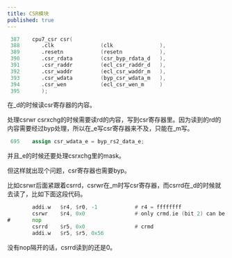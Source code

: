 ```yaml
---
title: CSR模块
published: true
---
```


`````verilog
 387    cpu7_csr csr(                                                                                                                             
 388       .clk               (clk               ),                                                                                               
 389       .resetn            (resetn            ),                                                                                               
 390       .csr_rdata         (csr_byp_rdata_d   ),                                                                                               
 391       .csr_raddr         (ecl_csr_raddr_d   ),                                                                                               
 392       .csr_waddr         (ecl_csr_waddr_m   ),                                                                                               
 393       .csr_wdata         (byp_csr_wdata_m   ),                                                                                               
 394       .csr_wen           (ecl_csr_wen_m     )                                                                                                
 395       ); 
`````

在_d的时候读csr寄存器的内容。

处理csrwr csrxchg的时候需要读rd的内容，写到csr寄存器里。因为读到的rd的内容需要经过byp处理，所以在_e写csr寄存器来不及，只能在_m写。

`````verilog
 695    assign csr_wdata_e = byp_rs2_data_e;
`````

并且_e的时候还要处理csrxchg里的mask。

但这样就出现个问题，csr寄存器也需要byp。

比如csrwr后面紧跟着csrrd，csrwr在_m时写csr寄存器，而csrrd在_d的时候就去读了，比如下面这段代码。

`````asm
        addi.w   $r4, $r0, -1            # r4 = ffffffff
        csrwr    $r4, 0x0                # only crmd.ie (bit 2) can be set
#       nop
        csrrd    $r5, 0x0                # crmd
        addi.w   $r5, $r5, 0x56
`````

没有nop隔开的话，csrrd读到的还是0。



